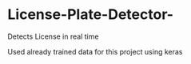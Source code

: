 # License-Plate-Detector-
Detects License in real time 

Used already trained data for this project using keras 
